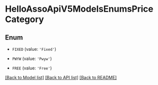 # HelloAssoApiV5ModelsEnumsPriceCategory


## Enum

* `FIXED` (value: `'Fixed'`)

* `PWYW` (value: `'Pwyw'`)

* `FREE` (value: `'Free'`)

[[Back to Model list]](../README.md#documentation-for-models) [[Back to API list]](../README.md#documentation-for-api-endpoints) [[Back to README]](../README.md)


